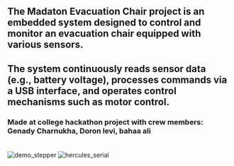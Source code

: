 ## The Madaton Evacuation Chair project is an embedded system designed to control and monitor an evacuation chair equipped with various sensors.
## The system continuously reads sensor data (e.g., battery voltage), processes commands via a USB interface, and operates control mechanisms such as motor control.
### Made at college hackathon project with crew members: Genady Charnukha, Doron levi, bahaa ali <br/><br/>
![demo_stepper](https://github.com/user-attachments/assets/affc78e3-b61c-49b3-ba21-7a3a75929308)
![hercules_serial](https://github.com/user-attachments/assets/76e0ac28-79df-4a9a-b21c-512e267abad5)


